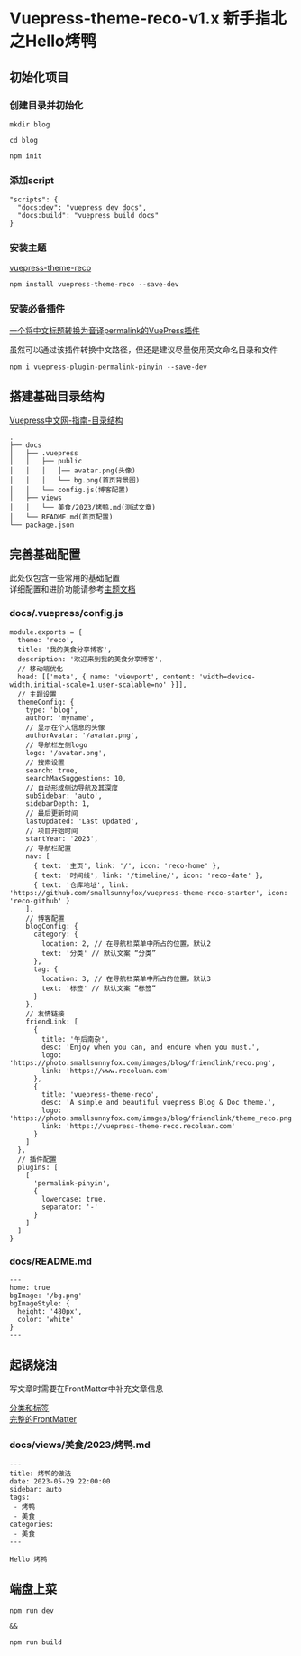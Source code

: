 # Vuepress-theme-reco-v1.x 新手指北之Hello烤鸭

## 初始化项目

### 创建目录并初始化

```
mkdir blog

cd blog

npm init
```
### 添加script
```
"scripts": {
  "docs:dev": "vuepress dev docs",
  "docs:build": "vuepress build docs"
}
```

### 安装主题

[vuepress-theme-reco](https://vuepress-theme-reco.recoluan.com/views/1.x/installUse.html)

```
npm install vuepress-theme-reco --save-dev
```

### 安装必备插件

[一个将中文标题转换为音译permalink的VuePress插件](https://github.com/viko16/vuepress-plugin-permalink-pinyin)

虽然可以通过该插件转换中文路径，但还是建议尽量使用英文命名目录和文件

```
npm i vuepress-plugin-permalink-pinyin --save-dev
```

## 搭建基础目录结构

[Vuepress中文网-指南-目录结构](https://www.vuepress.cn/guide/directory-structure.html#%E9%BB%98%E8%AE%A4%E7%9A%84%E9%A1%B5%E9%9D%A2%E8%B7%AF%E7%94%B1)  

```
.
├── docs
│   ├── .vuepress
│   │   ├── public
│   │   │   │── avatar.png(头像)
│   │   │   └── bg.png(首页背景图)
│   │   └── config.js(博客配置)
│   ├── views
│   │   └── 美食/2023/烤鸭.md(测试文章)
│   └── README.md(首页配置)
└── package.json
```

## 完善基础配置

此处仅包含一些常用的基础配置  
详细配置和进阶功能请参考[主题文档](https://vuepress-theme-reco.recoluan.com/views/1.x/)

### docs/.vuepress/config.js
```
module.exports = {
  theme: 'reco',
  title: '我的美食分享博客',
  description: '欢迎来到我的美食分享博客',
  // 移动端优化
  head: [['meta', { name: 'viewport', content: 'width=device-width,initial-scale=1,user-scalable=no' }]],
  // 主题设置
  themeConfig: {
    type: 'blog',
    author: 'myname',
    // 显示在个人信息的头像
    authorAvatar: '/avatar.png',
    // 导航栏左侧logo
    logo: '/avatar.png',
    // 搜索设置
    search: true,
    searchMaxSuggestions: 10,
    // 自动形成侧边导航及其深度
    subSidebar: 'auto',
    sidebarDepth: 1,
    // 最后更新时间
    lastUpdated: 'Last Updated',
    // 项目开始时间
    startYear: '2023',
    // 导航栏配置
    nav: [
      { text: '主页', link: '/', icon: 'reco-home' },
      { text: '时间线', link: '/timeline/', icon: 'reco-date' },
      { text: '仓库地址', link: 'https://github.com/smallsunnyfox/vuepress-theme-reco-starter', icon: 'reco-github' }
    ],
    // 博客配置
    blogConfig: {
      category: {
        location: 2, // 在导航栏菜单中所占的位置，默认2
        text: '分类' // 默认文案 “分类”
      },
      tag: {
        location: 3, // 在导航栏菜单中所占的位置，默认3
        text: '标签' // 默认文案 “标签”
      }
    },
    // 友情链接
    friendLink: [
      {
        title: '午后南杂',
        desc: 'Enjoy when you can, and endure when you must.',
        logo: 'https://photo.smallsunnyfox.com/images/blog/friendlink/reco.png',
        link: 'https://www.recoluan.com'
      },
      {
        title: 'vuepress-theme-reco',
        desc: 'A simple and beautiful vuepress Blog & Doc theme.',
        logo: 'https://photo.smallsunnyfox.com/images/blog/friendlink/theme_reco.png',
        link: 'https://vuepress-theme-reco.recoluan.com'
      }
    ]
  },
  // 插件配置
  plugins: [
    [
      'permalink-pinyin',
      {
        lowercase: true,
        separator: '-'
      }
    ]
  ]
}
```
### docs/README.md

```
---
home: true
bgImage: '/bg.png'
bgImageStyle: {
  height: '480px',
  color: 'white'
}
---
```
## 起锅烧油

写文章时需要在FrontMatter中补充文章信息

[分类和标签](https://vuepress-theme-reco.recoluan.com/views/1.x/blog.html)  
[完整的FrontMatter](https://vuepress-theme-reco.recoluan.com/views/1.x/frontMatter.html)

### docs/views/美食/2023/烤鸭.md

```
---
title: 烤鸭的做法
date: 2023-05-29 22:00:00
sidebar: auto
tags:
 - 烤鸭
 - 美食
categories:
 - 美食
---

Hello 烤鸭

```

## 端盘上菜

```
npm run dev

&&

npm run build
```
